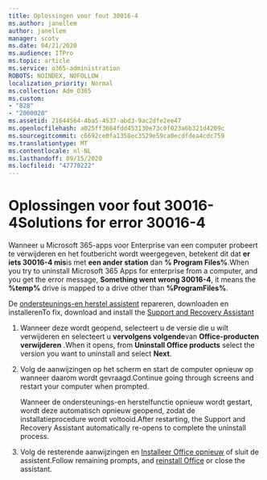 ```yaml
---
title: Oplossingen voor fout 30016-4
ms.author: janellem
author: janellem
manager: scotv
ms.date: 04/21/2020
ms.audience: ITPro
ms.topic: article
ms.service: o365-administration
ROBOTS: NOINDEX, NOFOLLOW
localization_priority: Normal
ms.collection: Adm_O365
ms.custom:
- "828"
- "2000020"
ms.assetid: 21644564-4ba5-4537-abd3-9ac2dfe2ee47
ms.openlocfilehash: a025ff3684fdd453130e73c0f023a6b321d4209c
ms.sourcegitcommit: c6692ce0fa1358ec3529e59ca0ecdfdea4cdc759
ms.translationtype: MT
ms.contentlocale: nl-NL
ms.lasthandoff: 09/15/2020
ms.locfileid: "47770222"
---
```

# <a name="solutions-for-error-30016-4"></a><span data-ttu-id="07c7b-102">Oplossingen voor fout 30016-4</span><span class="sxs-lookup"><span data-stu-id="07c7b-102">Solutions for error 30016-4</span></span>

<span data-ttu-id="07c7b-103">Wanneer u Microsoft 365-apps voor Enterprise van een computer probeert te verwijderen en het foutbericht wordt weergegeven, betekent dit dat **er iets 30016-4 mis**is met **een ander station** dan **% Program Files%**.</span><span class="sxs-lookup"><span data-stu-id="07c7b-103">When you try to uninstall Microsoft 365 Apps for enterprise from a computer, and you get the error message, **Something went wrong 30016-4**, it means the **%temp%** drive is mapped to a drive other than **%ProgramFiles%**.</span></span>
  
<span data-ttu-id="07c7b-104">De [ondersteunings-en herstel assistent](https://aka.ms/SARA-OfficeUninstall-Alchemy) repareren, downloaden en installeren</span><span class="sxs-lookup"><span data-stu-id="07c7b-104">To fix, download and install the [Support and Recovery Assistant](https://aka.ms/SARA-OfficeUninstall-Alchemy)</span></span>
  
1. <span data-ttu-id="07c7b-105">Wanneer deze wordt geopend, selecteert u de versie die u wilt verwijderen en selecteert u **vervolgens volgende**van **Office-producten verwijderen** .</span><span class="sxs-lookup"><span data-stu-id="07c7b-105">When it opens, from **Uninstall Office products** select the version you want to uninstall and select **Next**.</span></span>

2. <span data-ttu-id="07c7b-106">Volg de aanwijzingen op het scherm en start de computer opnieuw op wanneer daarom wordt gevraagd.</span><span class="sxs-lookup"><span data-stu-id="07c7b-106">Continue going through screens and restart your computer when prompted.</span></span>

    <span data-ttu-id="07c7b-107">Wanneer de ondersteunings-en herstelfunctie opnieuw wordt gestart, wordt deze automatisch opnieuw geopend, zodat de installatieprocedure wordt voltooid.</span><span class="sxs-lookup"><span data-stu-id="07c7b-107">After restarting, the Support and Recovery Assistant automatically re-opens to complete the uninstall process.</span></span>

3. <span data-ttu-id="07c7b-108">Volg de resterende aanwijzingen en [Installeer Office opnieuw](https://portal.office.com/OLS/MySoftware.aspx) of sluit de assistent.</span><span class="sxs-lookup"><span data-stu-id="07c7b-108">Follow remaining prompts, and [reinstall Office](https://portal.office.com/OLS/MySoftware.aspx) or close the assistant.</span></span>

